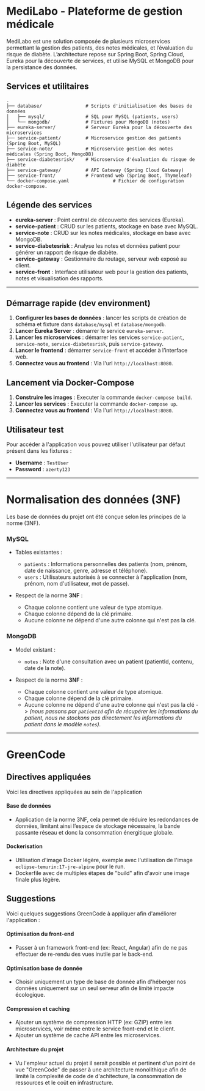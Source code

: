 # MediLabo - Plateforme de gestion médicale

MediLabo est une solution composée de plusieurs microservices permettant la gestion des patients, des notes médicales, et l’évaluation du risque de diabète. L’architecture repose sur Spring Boot, Spring Cloud, Eureka pour la découverte de services, et utilise MySQL et MongoDB pour la persistance des données.

## Services et utilitaires

```
.
├── database/                # Scripts d'initialisation des bases de données
│   ├── mysql/               # SQL pour MySQL (patients, users)
│   └── mongodb/             # Fixtures pour MongoDB (notes)
├── eureka-server/           # Serveur Eureka pour la découverte des microservices
├── service-patient/         # Microservice gestion des patients (Spring Boot, MySQL)
├── service-note/            # Microservice gestion des notes médicales (Spring Boot, MongoDB)
├── service-diabetesrisk/    # Microservice d'évaluation du risque de diabète
├── service-gateway/         # API Gateway (Spring Cloud Gateway)
├── service-front/           # Frontend web (Spring Boot, Thymeleaf)
└── docker-compose.yaml                # Fichier de configuration docker-compose.
```

## Légende des services

- **eureka-server** : Point central de découverte des services (Eureka).
- **service-patient** : CRUD sur les patients, stockage en base avec MySQL.
- **service-note** : CRUD sur les notes médicales, stockage en base avec MongoDB.
- **service-diabetesrisk** : Analyse les notes et données patient pour générer un rapport de risque de diabète.
- **service-gateway** : Gestionnaire du routage, serveur web exposé au client.
- **service-front** : Interface utilisateur web pour la gestion des patients, notes et visualisation des rapports.

---

## Démarrage rapide (dev environment)

1. **Configurer les bases de données** : lancer les scripts de création de schéma et fixture dans `database/mysql` et `database/mongodb`.
2. **Lancer Eureka Server** : démarrer le service `eureka-server`.
3. **Lancer les microservices** : démarrer les services `service-patient`, `service-note`, `service-diabetesrisk`, puis `service-gateway`.
4. **Lancer le frontend** : démarrer `service-front` et accéder à l’interface web.
5. **Connectez vous au frontend** : Via l'url `http://localhost:8080`.

## Lancement via Docker-Compose

1. **Construire les images** : Executer la commande `docker-compose build`.
2. **Lancer les services** : Executer la commande `docker-compose up`.
3. **Connectez vous au frontend** : Via l'url `http://localhost:8080`.

## Utilisateur test

Pour accéder à l'application vous pouvez utiliser l'utilisateur par défaut présent dans les fixtures :

- **Username** : `TestUser`
- **Password** : `azerty123`

---

# Normalisation des données (3NF)

Les base de données du projet ont été conçue selon les principes de la norme (3NF).

### MySQL

- Tables existantes :
  - `patients` : Informations personnelles des patients (nom, prénom, date de naissance, genre, adresse et téléphone).
  - `users` : Utilisateurs autorisés à se connecter à l'application (nom, prénom, nom d'utilisateur, mot de passe).


- Respect de la norme **3NF** :
  - Chaque colonne contient une valeur de type atomique.
  - Chaque colonne dépend de la clé primaire.
  - Aucune colonne ne dépend d'une autre colonne qui n'est pas la clé.
  
### MongoDB
- Model existant :
  - `notes` : Note d'une consultation avec un patient (patientId, contenu, date de la note).

- Respect de la norme **3NF** :
  - Chaque colonne contient une valeur de type atomique.
  - Chaque colonne dépend de la clé primaire.
  - Aucune colonne ne dépend d'une autre colonne qui n'est pas la clé -> *(nous passons par `patientId` afin de récupérer les informations du patient, nous ne stockons pas directement les informations du patient dans le modèle `notes`).*

---

# GreenCode

## Directives appliquées

Voici les directives appliquées au sein de l'application


#### Base de données
- Application de la norme 3NF, cela permet de réduire les redondances de données, limitant ainsi l’espace de stockage nécessaire, la bande passante réseau et donc la consommation énergitique globale.

#### Dockerisation
- Utilisation d'image Docker légère, exemple avec l'utilisation de l'image `eclipse-temurin:17-jre-alpine` pour le run.
- Dockerfile avec de multiples étapes de "build" afin d'avoir une image finale plus légère.



## Suggestions

Voici quelques suggestions GreenCode à appliquer afin d'améliorer l'application :

#### Optimisation du front-end
- Passer à un framework front-end (ex: React, Angular) afin de ne pas effectuer de re-rendu des vues inutile par le back-end.

#### Optimisation base de donnée
- Choisir uniquement un type de base de donnée afin d'héberger nos données uniquement sur un seul serveur afin de limité impacte écologique.

#### Compression et caching
- Ajouter un système de compression HTTP (ex: GZIP) entre les microservices, voir même entre le service front-end et le client.
- Ajouter un système de cache API entre les microservices.

#### Architecture du projet
- Vu l'empleur actuel du projet il serait possible et pertinent d'un point de vue "GreenCode" de passer à une architecture monolithique afin de limité la complexité de code de d'achitecture, la consommation de ressources et le coût en infrastructure.